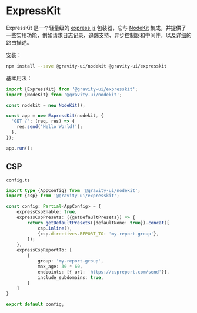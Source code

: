 # ExpressKit

ExpressKit 是一个轻量级的 [express.js](https://expressjs.com/) 包装器，它与 [NodeKit](https://github.com/gravity-ui/nodekit) 集成，并提供了一些实用功能，例如请求日志记录、追踪支持、异步控制器和中间件，以及详细的路由描述。

安装：

```bash
npm install --save @gravity-ui/nodekit @gravity-ui/expresskit
```

基本用法：

```typescript
import {ExpressKit} from '@gravity-ui/expresskit';
import {NodeKit} from '@gravity-ui/nodekit';

const nodekit = new NodeKit();

const app = new ExpressKit(nodekit, {
  'GET /': (req, res) => {
    res.send('Hello World!');
  },
});

app.run();
```

## CSP

`config.ts`

```typescript
import type {AppConfig} from '@gravity-ui/nodekit';
import {csp} from '@gravity-ui/expresskit';

const config: Partial<AppConfig> = {
    expressCspEnable: true,
    expressCspPresets: ({getDefaultPresets}) => {
        return getDefaultPresets({defaultNone: true}).concat([
            csp.inline(),
            {csp.directives.REPORT_TO: 'my-report-group'},
        ]);
    },
    expressCspReportTo: [
        {
            group: 'my-report-group',
            max_age: 30 * 60,
            endpoints: [{ url: 'https://cspreport.com/send'}],
            include_subdomains: true,
        }
    ]
}

export default config;
```